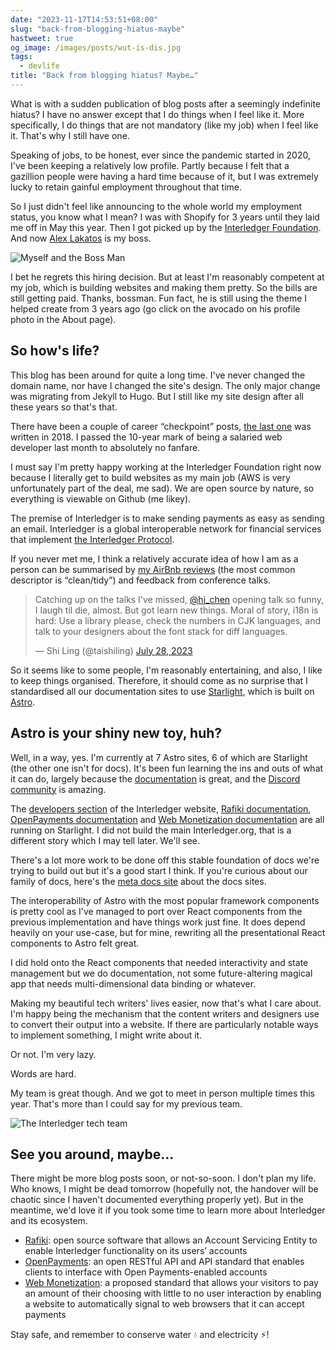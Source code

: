 ```yaml
---
date: "2023-11-17T14:53:51+08:00"
slug: "back-from-blogging-hiatus-maybe"
hastweet: true
og_image: /images/posts/wut-is-dis.jpg
tags:
  - devlife
title: "Back from blogging hiatus? Maybe…"
---
```


What is with a sudden publication of blog posts after a seemingly indefinite hiatus? I have no answer except that I do things when I feel like it. More specifically, I do things that are not mandatory (like my job) when I feel like it. That's why I still have one.

Speaking of jobs, to be honest, ever since the pandemic started in 2020, I've been keeping a relatively low profile. Partly because I felt that a gazillion people were having a hard time because of it, but I was extremely lucky to retain gainful employment throughout that time.

So I just didn't feel like announcing to the whole world my employment status, you know what I mean? I was with Shopify for 3 years until they laid me off in May this year. Then I got picked up by the [Interledger Foundation](https://interledger.org/). And now [Alex Lakatos](https://alexlakatos.com/about/) is my boss.

<img srcset="/images/posts/wut-is-dis/bossman-480.jpg 480w, /images/posts/wut-is-dis/bossman-640.jpg 640w, /images/posts/wut-is-dis/bossman-960.jpg 960w, /images/posts/wut-is-dis/bossman-1280.jpg 1280w" sizes="(max-width: 400px) 100vw, (max-width: 960px) 75vw, 640px" src="/images/posts/wut-is-dis/bossman-640.jpg" alt="Myself and the Boss Man">

I bet he regrets this hiring decision. But at least I'm reasonably competent at my job, which is building websites and making them pretty. So the bills are still getting paid. Thanks, bossman. Fun fact, he is still using the theme I helped create from 3 years ago (go click on the avocado on his profile photo in the About page).

## So how's life?

This blog has been around for quite a long time. I've never changed the domain name, nor have I changed the site's design. The only major change was migrating from Jekyll to Hugo. But I still like my site design after all these years so that's that.

There have been a couple of career “checkpoint” posts, [the last one](/blog/1827-days-working-on-the-web) was written in 2018. I passed the 10-year mark of being a salaried web developer last month to absolutely no fanfare.

I must say I'm pretty happy working at the Interledger Foundation right now because I literally get to build websites as my main job (AWS is very unfortunately part of the deal, me sad). We are open source by nature, so everything is viewable on Github (me likey).

The premise of Interledger is to make sending payments as easy as sending an email. Interledger is a global interoperable network for financial services that implement [the Interledger Protocol](https://interledger.org/developers/rfcs/interledger-protocol/).

If you never met me, I think a relatively accurate idea of how I am as a person can be summarised by [my AirBnb reviews](https://www.airbnb.com.sg/users/show/16527790) (the most common descriptor is “clean/tidy”) and feedback from conference talks.

<blockquote class="twitter-tweet"><p lang="en" dir="ltr">Catching up on the talks I&#39;ve missed, <a href="https://twitter.com/hj_chen?ref_src=twsrc%5Etfw">@hj_chen</a> opening talk so funny, I laugh til die, almost. But got learn new things. Moral of story, i18n is hard: Use a library please, check the numbers in CJK languages, and talk to your designers about the font stack for diff languages.</p>&mdash; Shi Ling (@taishiling) <a href="https://twitter.com/taishiling/status/1684925855200694272?ref_src=twsrc%5Etfw">July 28, 2023</a></blockquote>

So it seems like to some people, I'm reasonably entertaining, and also, I like to keep things organised. Therefore, it should come as no surprise that I standardised all our documentation sites to use [Starlight](https://starlight.astro.build/getting-started/), which is built on [Astro](https://docs.astro.build/en/getting-started/).

## Astro is your shiny new toy, huh?

Well, in a way, yes. I'm currently at 7 Astro sites, 6 of which are Starlight (the other one isn't for docs). It's been fun learning the ins and outs of what it can do, largely because the [documentation](https://docs.astro.build/en/getting-started/) is great, and the [Discord community](https://astro.build/chat) is amazing.

The [developers section](https://interledger.org/developers/) of the Interledger website, [Rafiki documentation](https://rafiki.dev/), [OpenPayments documentation](https://openpayments.guide/) and [Web Monetization documentation](https://webmonetization.org/) are all running on Starlight. I did not build the main Interledger.org, that is a different story which I may tell later. We'll see.

There's a lot more work to be done off this stable foundation of docs we're trying to build out but it's a good start I think. If you're curious about our family of docs, here's the [meta docs site](https://interledger.tech/) about the docs sites.

The interoperability of Astro with the most popular framework components is pretty cool as I've managed to port over React components from the previous implementation and have things work just fine. It does depend heavily on your use-case, but for mine, rewriting all the presentational React components to Astro felt great.

I did hold onto the React components that needed interactivity and state management but we do documentation, not some future-altering magical app that needs multi-dimensional data binding or whatever.

Making my beautiful tech writers' lives easier, now that's what I care about. I'm happy being the mechanism that the content writers and designers use to convert their output into a website. If there are particularly notable ways to implement something, I might write about it.

Or not. I'm very lazy.

Words are hard.

My team is great though. And we got to meet in person multiple times this year. That's more than I could say for my previous team.

<img srcset="/images/posts/wut-is-dis/tech-team-480.jpg 480w, /images/posts/wut-is-dis/tech-team-640.jpg 640w, /images/posts/wut-is-dis/tech-team-960.jpg 960w, /images/posts/wut-is-dis/tech-team-1280.jpg 1280w" sizes="(max-width: 400px) 100vw, (max-width: 960px) 75vw, 640px" src="/images/posts/wut-is-dis/tech-team-640.jpg" alt="The Interledger tech team">

## See you around, maybe…

There might be more blog posts soon, or not-so-soon. I don't plan my life. Who knows, I might be dead tomorrow (hopefully not, the handover will be chaotic since I haven't documented everything properly yet). But in the meantime, we'd love it if you took some time to learn more about Interledger and its ecosystem.

- [Rafiki](https://rafiki.dev/introduction/overview/): open source software that allows an Account Servicing Entity to enable Interledger functionality on its users’ accounts
- [OpenPayments](https://openpayments.guide/introduction/overview/): an open RESTful API and API standard that enables clients to interface with Open Payments-enabled accounts
- [Web Monetization](https://webmonetization.org/docs/): a proposed standard that allows your visitors to pay an amount of their choosing with little to no user interaction by enabling a website to automatically signal to web browsers that it can accept payments

Stay safe, and remember to conserve water <span class="emoji" role="img" tabindex="0" aria-label="droplet">&#x1F4A7;</span> and electricity <span class="emoji" role="img" tabindex="0" aria-label="high voltage">&#x26A1;</span>!

